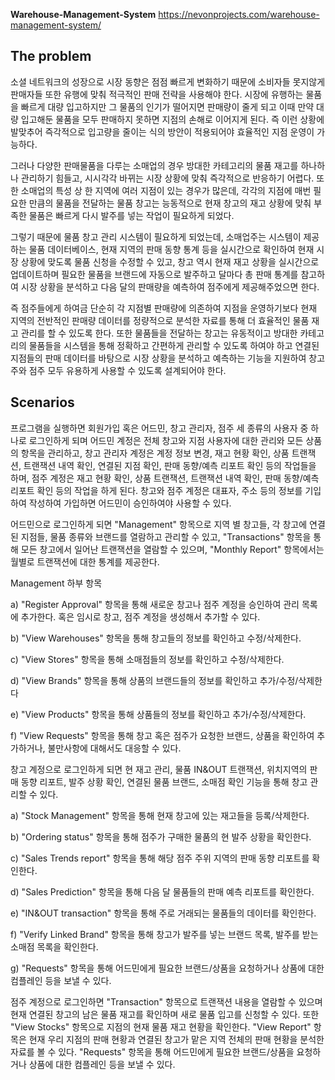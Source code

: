 **Warehouse-Management-System**
https://nevonprojects.com/warehouse-management-system/

**The problem**
---------------------------------------
소셜 네트워크의 성장으로 시장 동향은 점점 빠르게 변화하기 때문에 소비자들 못지않게 판매자들 또한 유행에 맞춰 적극적인 판매 전략을 사용해야 한다. 시장에 유행하는 물품을 빠르게 대량 입고하지만 그 물품의 인기가 떨어지면 판매량이 줄게 되고 이때 만약 대량 입고해둔 물품을 모두 판매하지 못하면 지점의 손해로 이어지게 된다. 즉 이런 상황에 발맞추어 즉각적으로 입고량을 줄이는 식의 방안이 적용되어야 효율적인 지점 운영이 가능하다. 

그러나 다양한 판매물품을 다루는 소매업의 경우 방대한 카테고리의 물품 재고를 하나하나 관리하기 힘들고, 시시각각 바뀌는 시장 상황에 맞춰 즉각적으로 반응하기 어렵다. 또한 소매업의 특성 상 한 지역에 여러 지점이 있는 경우가 많은데, 각각의 지점에 매번 필요한 만큼의 물품을 전달하는 물품 창고는 능동적으로 현재 창고의 재고 상황에 맞춰 부족한 물품은 빠르게 다시 발주를 넣는 작업이 필요하게 되었다.

그렇기 때문에 물품 창고 관리 시스템이 필요하게 되었는데, 소매업주는 시스템이 제공하는 물품 데이터베이스, 현재 지역의 판매 동향 통계 등을 실시간으로 확인하여 현재 시장 상황에 맞도록 물품 신청을 수정할 수 있고, 창고 역시 현재 재고 상황을 실시간으로 업데이트하며 필요한 물품을 브랜드에 자동으로 발주하고 달마다 총 판매 통계를 참고하여 시장 상황을 분석하고 다음 달의 판매량을 예측하여 점주에게 제공해주었으면 한다.

즉 점주들에게 하여금 단순히 각 지점별 판매량에 의존하여 지점을 운영하기보다 현재 지역의 전반적인 판매량 데이터를 정량적으로 분석한 자료를 통해 더 효율적인 물품 재고 관리를 할 수 있도록 한다.
또한 물품들을 전달하는 창고는 유동적이고 방대한 카테고리의 물품들을 시스템을 통해 정확하고 간편하게 관리할 수 있도록 하여야 하고 연결된 지점들의 판매 데이터를 바탕으로 시장 상황을 분석하고 예측하는 기능을 지원하여 창고주와 점주 모두 유용하게 사용할 수 있도록 설계되어야 한다.



**Scenarios**
---------------------------------------

프로그램을 실행하면 회원가입 혹은 어드민, 창고 관리자, 점주 세 종류의 사용자 중 하나로 로그인하게 되며 어드민 계정은 전체 창고와 지점 사용자에 대한 관리와 모든 상품의 항목을 관리하고, 창고 관리자 계정은 계정 정보 변경, 재고 현황 확인, 상품 트랜잭션, 트랜잭션 내역 확인,  연결된 지점 확인, 판매 동향/예측 리포트 확인 등의 작업들을 하며, 점주 계정은 재고 현황 확인, 상품 트랜잭션, 트랜잭션 내역 확인, 판매 동향/예측 리포트 확인 등의 작업을 하게 된다. 창고와 점주 계정은 대표자, 주소 등의 정보를 기입하여 작성하여 가입하면 어드민이 승인하여야 사용할 수 있다.

어드민으로 로그인하게 되면 "Management" 항목으로 지역 별 창고들, 각 창고에 연결된 지점들, 물품 종류와 브랜드를 열람하고 관리할 수 있고, "Transactions" 항목을 통해 모든 창고에서 일어난 트랜잭션을 열람할 수 있으며, "Monthly Report" 항목에서는 월별로 트랜잭션에 대한 통계를 제공한다.



Management 하부 항목

a) "Register Approval" 항목을 통해 새로운 창고나 점주 계정을 승인하여 관리 목록에 추가한다. 혹은 임시로 창고, 점주 계정을 생성해서 추가할 수 있다.

b) "View Warehouses" 항목을 통해 창고들의 정보를 확인하고 수정/삭제한다.

c) "View Stores" 항목을 통해 소매점들의 정보를 확인하고 수정/삭제한다. 

d) "View Brands" 항목을 통해 상품의 브랜드들의 정보를 확인하고 추가/수정/삭제한다

e) "View Products" 항목을 통해 상품들의 정보를 확인하고 추가/수정/삭제한다.

f) "View Requests" 항목을 통해 창고 혹은 점주가 요청한 브랜드, 상품을 확인하여 추가하거나, 불만사항에 대해서도 대응할 수 있다.

 

창고 계정으로 로그인하게 되면 현 재고 관리, 물품 IN&OUT 트랜잭션, 위치지역의 판매 동향 리포트, 발주 상황 확인, 연결된 물품 브랜드, 소매점 확인 기능을 통해 창고 관리할 수 있다.

a)	"Stock Management" 항목을 통해 현재 창고에 있는 재고들을 등록/삭제한다.

b)	"Ordering status" 항목을 통해 점주가 구매한 물품의 현 발주 상황을 확인한다.

c)	"Sales Trends report" 항목을 통해 해당 점주 주위 지역의 판매 동향 리포트를 확인한다.

d)	"Sales Prediction" 항목을 통해 다음 달 물품들의 판매 예측 리포트를 확인한다.

e)	"IN&OUT transaction" 항목을 통해 주로 거래되는 물품들의 데이터를 확인한다. 

f)	"Verify Linked Brand" 항목을 통해 창고가 발주를 넣는 브랜드 목록, 발주를 받는 소매점 목록을 확인한다.

g)	"Requests" 항목을 통해 어드민에게 필요한 브랜드/상품을 요청하거나 상품에 대한 컴플레인 등을 보낼 수 있다.




점주 계정으로 로그인하면 "Transaction" 항목으로 트랜잭션 내용을 열람할 수 있으며 현재 연결된 창고의 남은 물품 재고를 확인하며 새로 물품 입고를 신청할 수 있다. 또한 "View Stocks" 항목으로 지점의 현재 물품 재고 현황을 확인한다. "View Report" 항목은 현재 우리 지점의 판매 현황과 연결된 창고가 맡은 지역 전체의 판매 현황을 분석한 자료를 볼 수 있다. "Requests" 항목을 통해 어드민에게 필요한 브랜드/상품을 요청하거나 상품에 대한 컴플레인 등을 보낼 수 있다.







